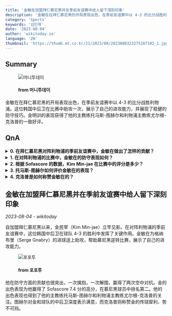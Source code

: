 ```yaml
---
title: '金敏在加盟拜仁慕尼黑并在季前友谊赛中给人留下深刻印象'
description: '金敏在在拜仁慕尼黑的开局表现出色，在季前友谊赛中以 4-3 的比分战胜利物浦。这位韩国中后卫在比赛中助攻一次，展示了自己的进攻能力，并展现了稳健的防守技巧。金明训的表现获得了他的主教练托马斯-图赫尔和利物浦主教练尤尔根-克洛普的一致好评。'
category: 'Sports'
keywords: '김민재'
date: '2023-08-04'
author: 'wikitoday.io'
language: 'ZH'
thumbnail: 'https://thumb.mt.co.kr/21/2023/08/2023080323275287102_1.jpg'
---
```


## Summary



<figure>
    <img src="https://thumb.mt.co.kr/21/2023/08/2023080323275287102_1.jpg" alt="머니투데이" />
    <figcaption>
        <h4> from 머니투데이</h4>
    </figcaption>
</figure>


金敏在在拜仁慕尼黑的开局表现出色，在季前友谊赛中以 4-3 的比分战胜利物浦。这位韩国中后卫在比赛中助攻一次，展示了自己的进攻能力，并展现了稳健的防守技巧。金明训的表现获得了他的主教练托马斯-图赫尔和利物浦主教练尤尔根-克洛普的一致好评。


## QnA

    
<details>
        <summary><b>0. 在拜仁慕尼黑对阵利物浦的季前友谊赛中，金敏在做出了怎样的贡献？</b></summary>
        金敏在助攻格纳布里（Serge Gnabry）进球，帮助拜仁慕尼黑在落后的情况下赢得比赛。
    </details>
    
<details>
        <summary><b>1. 在对阵利物浦的比赛中，金敏在的防守表现如何？</b></summary>
        Kim Min-jae 一次擒抱，一次解围，赢得了两次空中对抗，展示了他的防守技巧。
    </details>
    
<details>
        <summary><b>2. 根据 Sofascore 的数据，Kim Min-jae 在比赛中的评分是多少？</b></summary>
        金敏在获得了 Sofascore 7.4 分的高分，在拜仁慕尼黑球员中排名第二。
    </details>
    
<details>
        <summary><b>3. 托马斯-图赫尔如何评价金敏在的表现？</b></summary>
        托马斯-图赫尔对金敏在的表现和球队的中后卫深度表示满意。
    </details>
    
<details>
        <summary><b>4. 克洛普是如何称赞金敏在的？</b></summary>
        克洛普（Jurgen Klopp）形容金敏在的传球非常犀利，势不可挡。
    </details>
    


## 金敏在加盟拜仁慕尼黑并在季前友谊赛中给人留下深刻印象

_2023-08-04 - wikitoday_

自加盟拜仁慕尼黑以来，金民宰（Kim Min-jae）立竿见影。在对阵利物浦的季前友谊赛中，这位韩国中后卫在球队 4-3 的胜利中发挥了关键作用。金敏在为格纳布里（Serge Gnabry）的进球送上助攻，帮助慕尼黑逆转比赛，展示了自己的进攻能力。


<figure>
    <img src="https://cdn.fourfourtwo.co.kr/news/thumbnail/202308/38643_87925_4136_v150.jpg" alt="포포투" />
    <figcaption>
        <h4> from 포포투</h4>
    </figcaption>
</figure>


他在防守方面的贡献也很突出，一次擒抱，一次解围，赢得了两次空中对抗。金的出色表现为他赢得了 Sofascore 7.4 分的高分，在慕尼黑球员中排名第二。他的出色表现也得到了他的主教练托马斯-图赫尔和利物浦主教练尤尔根-克洛普的关注。图赫尔对金和球队的中后卫深度表示满意，而克洛普则称赞金的传球犀利、势不可挡。
